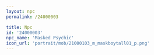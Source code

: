 ```yaml
---
layout: npc
permalink: /24000003

title: Npc
id: '24000003'
npc_name: 'Masked Psychic'
icon_url: 'portrait/mob/21000103_m_maskboytall01_p.png'
---
```

